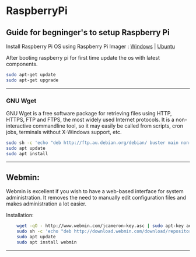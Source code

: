 # RaspberryPi

## Guide for begninger's to setup Raspberry Pi

Install Raspberry Pi OS using Raspberry Pi Imager : <a href="https://downloads.raspberrypi.org/imager/imager_latest.exe">Windows</a>  |  <a href="https://downloads.raspberrypi.org/imager/imager_latest_amd64.deb">Ubuntu</a>

After booting raspberry pi for first time update the os with latest components.
```bash
sudo apt-get update
sudo apt-get upgrade
```

------------



###  GNU Wget
GNU Wget is a free software package for retrieving files using HTTP, HTTPS, FTP and FTPS, the most widely used Internet protocols. It is a non-interactive commandline tool, so it may easily be called from scripts, cron jobs, terminals without X-Windows support, etc.

```bash
sudo sh -c 'echo "deb http://ftp.au.debian.org/debian/ buster main non-free" > /etc/apt/sources.list.d/nonfree.list'
sudo apt update
sudo apt install
```

------------




## Webmin:
Webmin is excellent if you wish to have a web-based interface for system administration. It removes the need to manually edit configuration files and makes administration a lot easier.

Installation:

```bash
    wget -qO - http://www.webmin.com/jcameron-key.asc | sudo apt-key add -
    sudo sh -c 'echo "deb http://download.webmin.com/download/repository sarge contrib" > /etc/apt/sources.list.d/webmin.list'
    sudo apt update
    sudo apt install webmin
```

------------



